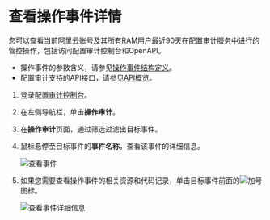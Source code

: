 # 查看操作事件详情

您可以查看当前阿里云账号及其所有RAM用户最近90天在配置审计服务中进行的管控操作，包括访问配置审计控制台和OpenAPI。

-   操作事件的参数含义，请参见[操作事件结构定义](/intl.zh-CN/管理历史事件/操作事件结构定义.md)。
-   配置审计支持的API接口，请参见[API概览](/intl.zh-CN/API参考/API概览.md)。

1.  登录[配置审计控制台](https://config.console.aliyun.com)。

2.  在左侧导航栏，单击**操作审计**。

3.  在**操作审计**页面，通过筛选过滤出目标事件。

4.  鼠标悬停至目标事件的**事件名称**，查看该事件的详细信息。

    ![查看事件](https://static-aliyun-doc.oss-accelerate.aliyuncs.com/assets/img/zh-CN/8275718061/p201794.png)

5.  如果您需要查看操作事件的相关资源和代码记录，单击目标事件前面的![加号](https://static-aliyun-doc.oss-accelerate.aliyuncs.com/assets/img/zh-CN/8275718061/p201799.png)图标。

    ![查看事件详细信息](https://static-aliyun-doc.oss-accelerate.aliyuncs.com/assets/img/zh-CN/8275718061/p201795.png)


